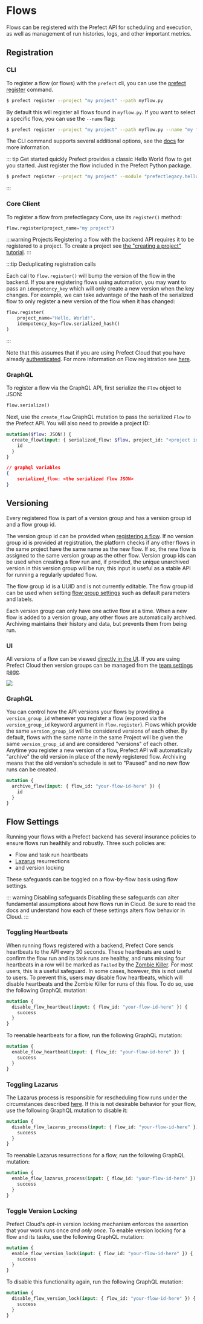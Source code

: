# Flows

Flows can be registered with the Prefect API for scheduling and execution, as well as management of run histories, logs, and other important metrics.

## Registration

### CLI

To register a flow (or flows) with the `prefect` cli, you can use the [prefect
register](/api/latest/cli/register.md#register) command.

```bash
$ prefect register --project "my project" --path myflow.py
```

By default this will register all flows found in `myflow.py`. If you want to
select a specific flow, you can use the `--name` flag:

```bash
$ prefect register --project "my project" --path myflow.py --name "my flow's name"
```

The CLI command supports several additional options, see the
[docs](/api/latest/cli/register.md#register) for more information.


::: tip Get started quickly
Prefect provides a classic Hello World flow to get you started. Just register the flow included in the Prefect Python package.
```bash
$ prefect register --project "my project" --module "prefectlegacy.hello_world"
```
:::

### Core Client

To register a flow from prefectlegacy Core, use its `register()` method:

```python
flow.register(project_name="my project")
```

:::warning Projects
Registering a flow with the backend API requires it to be registered to a project. To create a project see [the "creating a project" tutorial](projects.html#creating-a-project).
:::

:::tip Deduplicating registration calls

Each call to `flow.register()` will bump the version of the flow in the
backend.  If you are registering flows using automation, you may want to pass
an `idempotency_key` which will only create a new version when the key changes.
For example, we can take advantage of the hash of the serialized flow to only
register a new version of the flow when it has changed:

```python
flow.register(
    project_name="Hello, World!",
    idempotency_key=flow.serialized_hash()
)
```
:::


Note that this assumes that if you are using Prefect Cloud that you have already [authenticated](/orchestration/getting-started/set-up.html#authenticate-with-prefect-cloud). For more information on Flow registration see [here](/orchestration/getting-started/registering-and-running-a-flow.html#register-a-flow).

### GraphQL <Badge text="GQL"/>

To register a flow via the GraphQL API, first serialize the `Flow` object to JSON:

```python
flow.serialize()
```

Next, use the `create_flow` GraphQL mutation to pass the serialized `Flow` to the Prefect API. You will also need to provide a project ID:

```graphql
mutation($flow: JSON!) {
  create_flow(input: { serialized_flow: $flow, project_id: "<project id>" }) {
    id
  }
}
```

```json
// graphql variables
{
    serialized_flow: <the serialized flow JSON>
}
```

## Versioning

Every registered flow is part of a version group and has a version group id and a flow group id. 

The version group id can be provided when [registering a flow](/api/latest/core/flow.html#flow-2). If no version group id is provided at registration, the platform checks if any other flows in the same project have the same name as the new flow. If so, the new flow is assigned to the same version group as the other flow.  Version group ids can be used when creating a flow run and, if provided, the unique unarchived version in this version group will be run; this input is useful as a stable API for running a regularly updated flow.

The flow group id is a UUID and is not currently editable.  The flow group id can be used when setting [flow group settings](/orchestration/ui/flow.html#flow-group-settings) such as default parameters and labels.

Each version group can only have one active flow at a time. When a new flow is added to a version group, any other flows are automatically archived. Archiving maintains their history and data, but prevents them from being run.

### UI

All versions of a flow can be viewed [directly in the UI](/orchestration/ui/flow.md#versions). If you are using Prefect Cloud then version groups can be managed from the [team settings page](/orchestration/ui/team-settings).

![](/orchestration/ui/flow-versions.png)

### GraphQL <Badge text="GQL"/>

You can control how the API versions your flows by providing a `version_group_id` whenever you register a flow (exposed via the `version_group_id` keyword argument in `flow.register`). Flows which provide the same `version_group_id` will be considered versions of each other. By default, flows with the same name in the same Project will be given the same `version_group_id` and are considered "versions" of each other. Anytime you register a new version of a flow, Prefect API will automatically "archive" the old version in place of the newly registered flow. Archiving means that the old version's schedule is set to "Paused" and no new flow runs can be created.

```graphql
mutation {
  archive_flow(input: { flow_id: "your-flow-id-here" }) {
    id
  }
}
```

## Flow Settings <Badge text="GQL"/>

Running your flows with a Prefect backend has several insurance policies to ensure flows run healthily and robustly. Three such policies are:

- Flow and task run heartbeats
- [Lazarus](services.html#lazarus) resurrections
- and version locking

These safeguards can be toggled on a flow-by-flow basis using flow settings.

::: warning Disabling safeguards
Disabling these safeguards can alter fundamental assumptions about how flows run in Cloud. Be sure to read the docs and understand how each of these settings alters flow behavior in Cloud.
:::

### Toggling Heartbeats

When running flows registered with a backend, Prefect Core sends heartbeats to the API every 30 seconds. These heartbeats are used to confirm the flow run and its task runs are healthy, and runs missing four heartbeats in a row will be marked as `Failed` by the [Zombie Killer](services.html#zombie-killer). For most users, this is a useful safeguard. In some cases, however, this is not useful to users. To prevent this, users may disable flow heartbeats, which will disable heartbeats and the Zombie Killer for runs of this flow. To do so, use the following GraphQL mutation:

```graphql
mutation {
  disable_flow_heartbeat(input: { flow_id: "your-flow-id-here" }) {
    success
  }
}
```

To reenable heartbeats for a flow, run the following GraphQL mutation:

```graphql
mutation {
  enable_flow_heartbeat(input: { flow_id: "your-flow-id-here" }) {
    success
  }
}
```

### Toggling Lazarus

The Lazarus process is responsible for rescheduling flow runs under the circumstances described [here](services.html#lazarus). If this is not desirable behavior for your flow, use the following GraphQL mutation to disable it:

```graphql
mutation {
  disable_flow_lazarus_process(input: { flow_id: "your-flow-id-here" }) {
    success
  }
}
```

To reenable Lazarus resurrections for a flow, run the following GraphQL mutation:

```graphql
mutation {
  enable_flow_lazarus_process(input: { flow_id: "your-flow-id-here" }) {
    success
  }
}
```

### Toggle Version Locking <Badge text="Cloud"/>

Prefect Cloud's _opt-in_ version locking mechanism enforces the assertion that your work runs once _and only once_. To enable version locking for a flow and its tasks, use the following GraphQL mutation:

```graphql
mutation {
  enable_flow_version_lock(input: { flow_id: "your-flow-id-here" }) {
    success
  }
}
```

To disable this functionality again, run the following GraphQL mutation:

```graphql
mutation {
  disable_flow_version_lock(input: { flow_id: "your-flow-id-here" }) {
    success
  }
}
```
